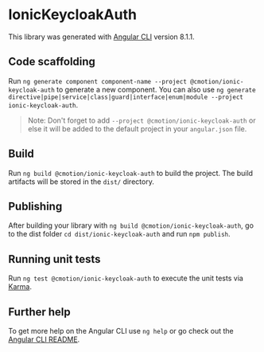 # IonicKeycloakAuth

This library was generated with [Angular CLI](https://github.com/angular/angular-cli) version 8.1.1.

## Code scaffolding

Run `ng generate component component-name --project @cmotion/ionic-keycloak-auth` to generate a new component. You can also use `ng generate directive|pipe|service|class|guard|interface|enum|module --project ionic-keycloak-auth`.
> Note: Don't forget to add `--project @cmotion/ionic-keycloak-auth` or else it will be added to the default project in your `angular.json` file. 

## Build

Run `ng build @cmotion/ionic-keycloak-auth` to build the project. The build artifacts will be stored in the `dist/` directory.

## Publishing

After building your library with `ng build @cmotion/ionic-keycloak-auth`, go to the dist folder `cd dist/ionic-keycloak-auth` and run `npm publish`.

## Running unit tests

Run `ng test @cmotion/ionic-keycloak-auth` to execute the unit tests via [Karma](https://karma-runner.github.io).

## Further help

To get more help on the Angular CLI use `ng help` or go check out the [Angular CLI README](https://github.com/angular/angular-cli/blob/master/README.md).
